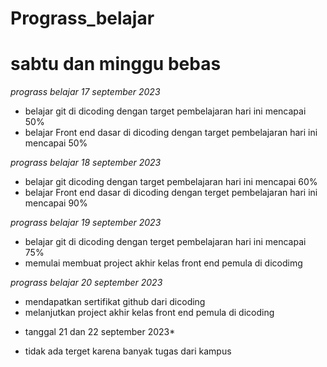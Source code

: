 # Prograss_belajar
sabtu dan minggu bebas
==

*prograss belajar 17 september 2023*

- belajar git di dicoding dengan target pembelajaran hari ini mencapai 50%
- belajar Front end dasar di dicoding dengan target pembelajaran hari ini mencapai 50% 

*prograss belajar 18 september 2023*
- belajar git dicoding dengan target pembelajaran hari ini mencapai 60%
- belajar Front end dasar di dicoding dengan terget pembelajaran hari ini mencapai 90%

*prograss belajar 19 september 2023*
- belajar git di dicoding dengan terget pembelajaran hari ini mencapai 75%
- memulai membuat project akhir kelas front end pemula di dicodimg

*prograss belajar 20 september 2023*
- mendapatkan sertifikat github dari dicoding
- melanjutkan project akhir kelas front end pemula di dicoding

* tanggal 21 dan 22 september 2023*
- tidak ada terget karena banyak tugas dari kampus

  
